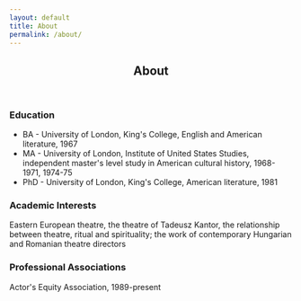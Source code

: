 ```yaml
---
layout: default
title: About
permalink: /about/
---
```


   <section id="one">
        <div class="container">
        	<header class="major">
                <h2>About</h2>
            </header>
            <h3>Education</h3>
            <ul>
                <li>BA - University of London, King's College, English and American literature, 1967</li>
				<li>MA - University of London, Institute of United States Studies, independent master's level study in American cultural history, 1968-1971, 1974-75</li>
				<li>PhD - University of London, King's College, American literature, 1981</li>
			</ul>
			<h3>Academic Interests</h3>
			<p>Eastern European theatre, the theatre of Tadeusz Kantor, the relationship between theatre, ritual and spirituality; the work of contemporary Hungarian and Romanian theatre directors</p>
            <h3>Professional Associations</h3>
            <p>Actor's Equity Association, 1989-present</p>
        </div>
    </section>